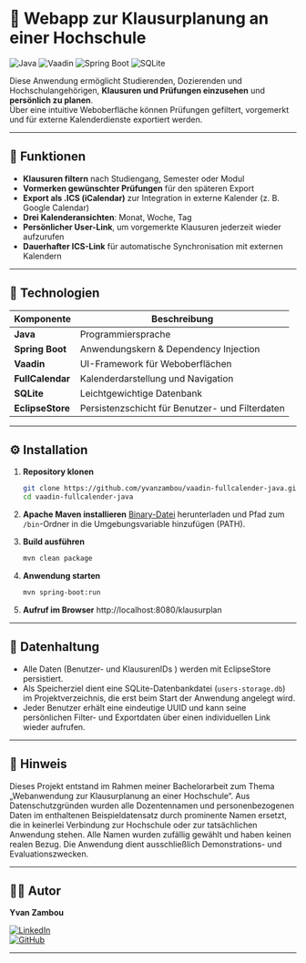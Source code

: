 # 🧭 Webapp zur Klausurplanung an einer Hochschule

![Java](https://img.shields.io/badge/Java-ED8B00?style=for-the-badge&logo=openjdk&logoColor=white)
![Vaadin](https://img.shields.io/badge/Vaadin-00B4F0?style=for-the-badge&logo=vaadin&logoColor=white)
![Spring Boot](https://img.shields.io/badge/Spring_Boot-6DB33F?style=for-the-badge&logo=springboot&logoColor=white)
![SQLite](https://img.shields.io/badge/SQLite-07405E?style=for-the-badge&logo=sqlite&logoColor=white)

Diese Anwendung ermöglicht Studierenden, Dozierenden und Hochschulangehörigen, **Klausuren und Prüfungen einzusehen** und **persönlich zu planen**.  
Über eine intuitive Weboberfläche können Prüfungen gefiltert, vorgemerkt und für externe Kalenderdienste exportiert werden.

---

## 🎯 Funktionen

- **Klausuren filtern** nach Studiengang, Semester oder Modul  
- **Vormerken gewünschter Prüfungen** für den späteren Export  
- **Export als .ICS (iCalendar)** zur Integration in externe Kalender (z. B. Google Calendar)  
- **Drei Kalenderansichten**: Monat, Woche, Tag  
- **Persönlicher User-Link**, um vorgemerkte Klausuren jederzeit wieder aufzurufen  
- **Dauerhafter ICS-Link** für automatische Synchronisation mit externen Kalendern  

---

## 🧱 Technologien

| Komponente | Beschreibung |
|-------------|--------------|
| **Java** | Programmiersprache |
| **Spring Boot** | Anwendungskern & Dependency Injection |
| **Vaadin** | UI-Framework für Weboberflächen |
| **FullCalendar** | Kalenderdarstellung und Navigation |
| **SQLite** | Leichtgewichtige Datenbank |
| **EclipseStore** | Persistenzschicht für Benutzer- und Filterdaten |

---

## ⚙️ Installation

1. **Repository klonen**
   ```bash
   git clone https://github.com/yvanzambou/vaadin-fullcalender-java.git
   cd vaadin-fullcalender-java
   ```

2. **Apache Maven installieren**
   [Binary-Datei](https://maven.apache.org/download.cgi) herunterladen und Pfad zum `/bin`-Ordner in die Umgebungsvariable hinzufügen (PATH).

3. **Build ausführen**
   ```bash
   mvn clean package
   ```

4. **Anwendung starten**
   ```bash
   mvn spring-boot:run
   ```

5. **Aufruf im Browser**
   http://localhost:8080/klausurplan

---

## 💾 Datenhaltung

- Alle Daten (Benutzer- und KlausurenIDs ) werden mit EclipseStore persistiert.
- Als Speicherziel dient eine SQLite-Datenbankdatei (`users-storage.db`) im Projektverzeichnis, die erst beim Start der Anwendung angelegt wird.
- Jeder Benutzer erhält eine eindeutige UUID und kann seine persönlichen Filter- und Exportdaten über einen individuellen Link wieder aufrufen.

---

## 📄 Hinweis  

Dieses Projekt entstand im Rahmen meiner Bachelorarbeit zum Thema „Webanwendung zur Klausurplanung an einer Hochschule“.
Aus Datenschutzgründen wurden alle Dozentennamen und personenbezogenen Daten im enthaltenen Beispieldatensatz durch prominente Namen ersetzt, die in keinerlei Verbindung zur Hochschule oder zur tatsächlichen Anwendung stehen.
Alle Namen wurden zufällig gewählt und haben keinen realen Bezug.
Die Anwendung dient ausschließlich Demonstrations- und Evaluationszwecken.

---

## 👨‍💻 Autor  
**Yvan Zambou**  

[![LinkedIn](https://img.shields.io/badge/LinkedIn-Profil-blue?logo=linkedin)](https://linkedin.com/in/yvan-zambou-29aba9261)  
[![GitHub](https://img.shields.io/badge/GitHub-Projekte-black?logo=github)](https://github.com/yvanzambou)  

---